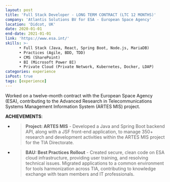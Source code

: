 ```yaml
---
layout: post
title: 'Full Stack Developer - LONG TERM CONTRACT (LTC 12 MONTHS)'
company: 'Atlantis Solutions BV for ESA - European Space Agency'
location: 'Didcot, UK'
date: 2020-01-01
end-date: 2021-01-01
link: 'https://www.esa.int/'
skills: >-
      • Full Stack (Java, React, Spring Boot, Node.js, MariaDB) 
      • Practices (Agile, BDD, TDD) 
      • CMS (SharePoint) 
      • BI (Microsoft Power BI) 
      • Private Cloud (Private Network, Kubernetes, Docker, LDAP)
categories: experience
isPost: true
tags: [experience]
---
```


Worked on a twelve-month contract with the European Space Agency (ESA), contributing to the Advanced Research in 
Telecommunications Systems Management Information System (ARTES MIS) project.

**ACHIEVEMENTS**:
- > __Project: ARTES MIS__ - Developed a Java and Spring Boot backend API, along with a JSF front-end application, 
      to manage 350+ research and development activities within the ARTES MIS project for the TIA Directorate.
- > __BAU: Best Practices Rollout__ - Created secure, clean code on ESA cloud infrastructure, providing user training, 
      and resolving technical issues. Migrated applications to a common environment for tools harmonization across TIA, 
      contributing to knowledge exchange with team members and IT professionals.

